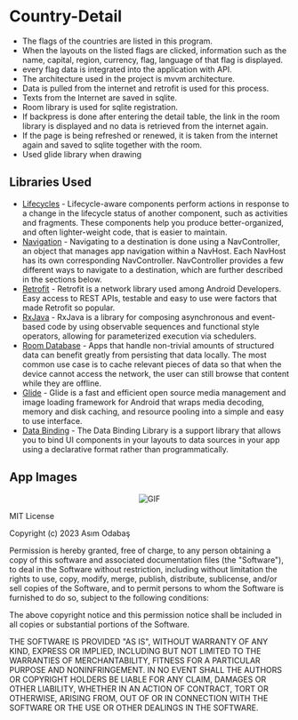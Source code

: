 # Country-Detail

* The flags of the countries are listed in this program.
* When the layouts on the listed flags are clicked, information such as the name, capital, region, currency, flag, language of that flag is displayed.
* every flag data is integrated into the application with API.
* The architecture used in the project is mvvm architecture.
* Data is pulled from the internet and retrofit is used for this process.
* Texts from the Internet are saved in sqlite.
* Room library is used for sqlite registration.
* If backpress is done after entering the detail table, the link in the room library is displayed and no data is retrieved from the internet again.
* If the page is being refreshed or renewed, it is taken from the internet again and saved to sqlite together with the room.
* Used glide library when drawing

Libraries Used
--------------
* [Lifecycles][1] - Lifecycle-aware components perform actions in response to a change in the lifecycle status of another component, such as activities and fragments. These components help you produce better-organized, and often lighter-weight code, that is easier to maintain.
* [Navigation][2] - Navigating to a destination is done using a NavController, an object that manages app navigation within a NavHost. Each NavHost has its own corresponding NavController. NavController provides a few different ways to navigate to a destination, which are further described in the sections below.
* [Retrofit][3] - Retrofit is a network library used among Android Developers. Easy access to REST APIs, testable and easy to use were factors that made Retrofit so popular.
* [RxJava][4] - RxJava is a library for composing asynchronous and event-based code by using observable sequences and functional style operators, allowing for parameterized execution via schedulers.
* [Room Database][5] - Apps that handle non-trivial amounts of structured data can benefit greatly from persisting that data locally. The most common use case is to cache relevant pieces of data so that when the device cannot access the network, the user can still browse that content while they are offline.
* [Glide][6] - Glide is a fast and efficient open source media management and image loading framework for Android that wraps media decoding, memory and disk caching, and resource pooling into a simple and easy to use interface.
* [Data Binding][7] - The Data Binding Library is a support library that allows you to bind UI components in your layouts to data sources in your app using a declarative format rather than programmatically.

App Images
--------------
<p align="center">
  <img src="https://user-images.githubusercontent.com/71982171/208989927-612c223a-e1f0-4000-9abc-b9edb274db2f.gif" alt="GIF" />
</p>

MIT License

Copyright (c) 2023 Asım Odabaş

Permission is hereby granted, free of charge, to any person obtaining a copy
of this software and associated documentation files (the "Software"), to deal
in the Software without restriction, including without limitation the rights
to use, copy, modify, merge, publish, distribute, sublicense, and/or sell
copies of the Software, and to permit persons to whom the Software is
furnished to do so, subject to the following conditions:

The above copyright notice and this permission notice shall be included in all
copies or substantial portions of the Software.

THE SOFTWARE IS PROVIDED "AS IS", WITHOUT WARRANTY OF ANY KIND, EXPRESS OR
IMPLIED, INCLUDING BUT NOT LIMITED TO THE WARRANTIES OF MERCHANTABILITY,
FITNESS FOR A PARTICULAR PURPOSE AND NONINFRINGEMENT. IN NO EVENT SHALL THE
AUTHORS OR COPYRIGHT HOLDERS BE LIABLE FOR ANY CLAIM, DAMAGES OR OTHER
LIABILITY, WHETHER IN AN ACTION OF CONTRACT, TORT OR OTHERWISE, ARISING FROM,
OUT OF OR IN CONNECTION WITH THE SOFTWARE OR THE USE OR OTHER DEALINGS IN THE
SOFTWARE.

[1]: https://developer.android.com/jetpack/androidx/releases/lifecycle
[2]: https://developer.android.com/guide/navigation/navigation-navigate
[3]: https://square.github.io/retrofit/
[4]: https://github.com/ReactiveX/RxJava
[5]: https://developer.android.com/training/data-storage/room
[6]: https://github.com/bumptech/glide
[7]: https://developer.android.com/topic/libraries/data-binding
